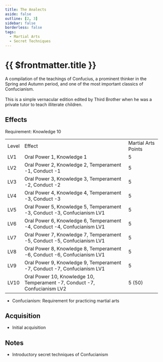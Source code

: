 ```yaml
---
title: The Analects
aside: false
outline: [2, 3]
sidebar: false
borderless: false
tags:
  - Martial Arts
  - Secret Techniques
---
```


# {{ $frontmatter.title }}

<BookItemIcon :size="`medium`" :needLink="false" :no="8000" :style="'float: right;'" />

A compilation of the teachings of Confucius, a prominent thinker in the Spring and Autumn period, and one of the most important classics of Confucianism.
<br><br>
This is a simple vernacular edition edited by Third Brother when he was a private tutor to teach illiterate children.
<br clear="all" />

## Effects

Requirement: Knowledge 10

<table>
    <tr>
        <td>Level</td>
        <td>Effect</td>
        <td>Martial Arts Points</td>
    </tr>
    <tr>
        <td>LV1</td>
        <td>Oral Power 1, Knowledge 1</td>
        <td>5</td>
    </tr>
    <tr>
        <td>LV2</td>
        <td>Oral Power 2, Knowledge 2, Temperament -1, Conduct -1</td>
        <td>5</td>
    </tr>
    <tr>
        <td>LV3</td>
        <td>Oral Power 3, Knowledge 3, Temperament -2, Conduct -2</td>
        <td>5</td>
    </tr>
    <tr>
        <td>LV4</td>
        <td>Oral Power 4, Knowledge 4, Temperament -3, Conduct -3</td>
        <td>5</td>
    </tr>
    <tr>
        <td>LV5</td>
        <td>Oral Power 5, Knowledge 5, Temperament -3, Conduct -3, Confucianism LV1</td>
        <td>5</td>
    </tr>
    <tr>
        <td>LV6</td>
        <td>Oral Power 6, Knowledge 6, Temperament -4, Conduct -4, Confucianism LV1</td>
        <td>5</td>
    </tr>
    <tr>
        <td>LV7</td>
        <td>Oral Power 7, Knowledge 7, Temperament -5, Conduct -5, Confucianism LV1</td>
        <td>5</td>
    </tr>
    <tr>
        <td>LV8</td>
        <td>Oral Power 8, Knowledge 8, Temperament -6, Conduct -6, Confucianism LV1</td>
        <td>5</td>
    </tr>
    <tr>
        <td>LV9</td>
        <td>Oral Power 9, Knowledge 9, Temperament -7, Conduct -7, Confucianism LV1</td>
        <td>5</td>
    </tr>
    <tr>
        <td>LV10</td>
        <td>Oral Power 10, Knowledge 10, Temperament -7, Conduct -7, Confucianism LV2</td>
        <td>5 (50)</td>
    </tr>
</table>

- Confucianism: Requirement for practicing martial arts

## Acquisition

- Initial acquisition

## Notes

- Introductory secret techniques of Confucianism